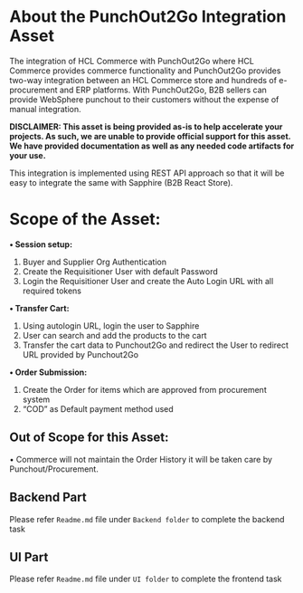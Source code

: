 # About the PunchOut2Go Integration Asset

The integration of HCL Commerce with PunchOut2Go where HCL Commerce provides commerce functionality and PunchOut2Go provides two-way integration between an HCL Commerce store and hundreds of e-procurement and ERP platforms. With PunchOut2Go, B2B sellers can provide WebSphere punchout to their customers without the expense of manual integration.

**DISCLAIMER: This asset is being provided as-is to help accelerate your projects. As such, we are unable to provide official support for this asset. We have provided documentation as well as any needed code artifacts for your use.**

This integration is implemented using REST API approach so that it will be easy to integrate the same with Sapphire (B2B React Store).

# Scope of the Asset:
**•	Session setup:**
1.	Buyer and Supplier Org Authentication
2.	Create the Requisitioner User with default Password
3.	Login the Requisitioner User and create the Auto Login URL with all required tokens

**•	Transfer Cart:**
1. Using autologin URL, login the user to Sapphire
2. User can search and add the products to the cart
3. Transfer the cart data to Punchout2Go and redirect the User to redirect URL provided by Punchout2Go

**•	Order Submission:**
1. Create the Order for items which are approved from procurement system
2. “COD” as Default payment method used

## Out of Scope for this Asset:
•	Commerce will not maintain the Order History it will be taken care by Punchout/Procurement.

## Backend Part
Please refer `Readme.md` file under `Backend folder` to complete the backend task

## UI Part
Please refer `Readme.md` file under `UI folder` to complete the frontend task
